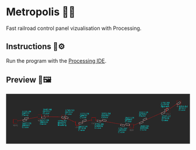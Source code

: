 #  **Metropolis** :bullettrain_front::vertical_traffic_light:

Fast railroad control panel vizualisation with Processing. 

## **Instructions** :wrench::gear:

Run the program with the [Processing IDE](https://processing.org/).

## **Preview** :rocket::framed_picture:

![](misc/preview.gif)
